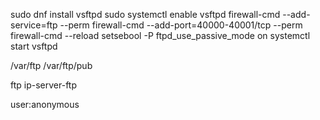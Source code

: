 sudo dnf install vsftpd
sudo systemctl enable vsftpd
firewall-cmd --add-service=ftp --perm
firewall-cmd --add-port=40000-40001/tcp --perm
firewall-cmd --reload
setsebool -P ftpd_use_passive_mode on
systemctl start vsftpd

/var/ftp
/var/ftp/pub

ftp ip-server-ftp

user:anonymous
